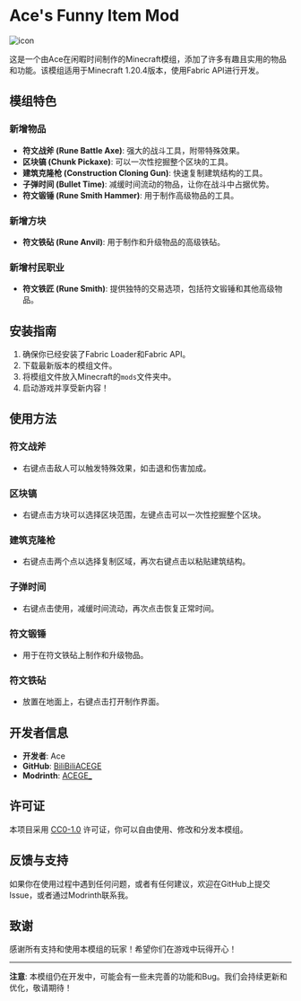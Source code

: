 # Ace's Funny Item Mod

![icon](https://github.com/user-attachments/assets/ca3b6291-d364-41c6-98fb-e27d001ec363)


这是一个由Ace在闲暇时间制作的Minecraft模组，添加了许多有趣且实用的物品和功能。该模组适用于Minecraft 1.20.4版本，使用Fabric API进行开发。

## 模组特色

### 新增物品
- **符文战斧 (Rune Battle Axe)**: 强大的战斗工具，附带特殊效果。
- **区块镐 (Chunk Pickaxe)**: 可以一次性挖掘整个区块的工具。
- **建筑克隆枪 (Construction Cloning Gun)**: 快速复制建筑结构的工具。
- **子弹时间 (Bullet Time)**: 减缓时间流动的物品，让你在战斗中占据优势。
- **符文锻锤 (Rune Smith Hammer)**: 用于制作高级物品的工具。

### 新增方块
- **符文铁砧 (Rune Anvil)**: 用于制作和升级物品的高级铁砧。

### 新增村民职业
- **符文铁匠 (Rune Smith)**: 提供独特的交易选项，包括符文锻锤和其他高级物品。

## 安装指南

1. 确保你已经安装了Fabric Loader和Fabric API。
2. 下载最新版本的模组文件。
3. 将模组文件放入Minecraft的`mods`文件夹中。
4. 启动游戏并享受新内容！

## 使用方法

### 符文战斧
- 右键点击敌人可以触发特殊效果，如击退和伤害加成。

### 区块镐
- 右键点击方块可以选择区块范围，左键点击可以一次性挖掘整个区块。

### 建筑克隆枪
- 右键点击两个点以选择复制区域，再次右键点击以粘贴建筑结构。

### 子弹时间
- 右键点击使用，减缓时间流动，再次点击恢复正常时间。

### 符文锻锤
- 用于在符文铁砧上制作和升级物品。

### 符文铁砧
- 放置在地面上，右键点击打开制作界面。

## 开发者信息

- **开发者**: Ace
- **GitHub**: [BiliBiliACEGE]([(https://github.com/BiliBiliACEGE)])
- **Modrinth**: [ACEGE_](https://modrinth.com/user/ACEGE_)

## 许可证

本项目采用 [CC0-1.0](LICENSE) 许可证，你可以自由使用、修改和分发本模组。

## 反馈与支持

如果你在使用过程中遇到任何问题，或者有任何建议，欢迎在GitHub上提交Issue，或者通过Modrinth联系我。

## 致谢

感谢所有支持和使用本模组的玩家！希望你们在游戏中玩得开心！

---

**注意**: 本模组仍在开发中，可能会有一些未完善的功能和Bug。我们会持续更新和优化，敬请期待！
